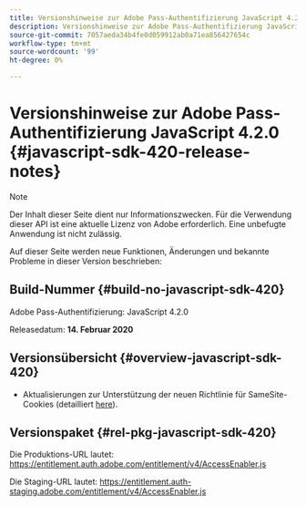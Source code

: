 ```yaml
---
title: Versionshinweise zur Adobe Pass-Authentifizierung JavaScript 4.2.0
description: Versionshinweise zur Adobe Pass-Authentifizierung JavaScript 4.2.0
source-git-commit: 7057aeda34b4fe0d059912ab0a71ea856427654c
workflow-type: tm+mt
source-wordcount: '99'
ht-degree: 0%

---
```


# Versionshinweise zur Adobe Pass-Authentifizierung JavaScript 4.2.0 {#javascript-sdk-420-release-notes}

>[!NOTE]
>
>Der Inhalt dieser Seite dient nur Informationszwecken. Für die Verwendung dieser API ist eine aktuelle Lizenz von Adobe erforderlich. Eine unbefugte Anwendung ist nicht zulässig.

Auf dieser Seite werden neue Funktionen, Änderungen und bekannte Probleme in dieser Version beschrieben:

## Build-Nummer {#build-no-javascript-sdk-420}

Adobe Pass-Authentifizierung: JavaScript 4.2.0

Releasedatum: **14. Februar 2020**


## Versionsübersicht {#overview-javascript-sdk-420}

* Aktualisierungen zur Unterstützung der neuen Richtlinie für SameSite-Cookies (detailliert [here](https://datatracker.ietf.org/doc/html/draft-ietf-httpbis-cookie-same-site-00)).


## Versionspaket {#rel-pkg-javascript-sdk-420}

Die Produktions-URL lautet: https://entitlement.auth.adobe.com/entitlement/v4/AccessEnabler.js

Die Staging-URL lautet: https://entitlement.auth-staging.adobe.com/entitlement/v4/AccessEnabler.js
